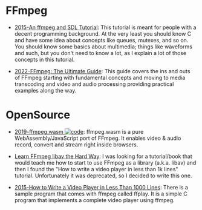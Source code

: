 # FFmpeg

- [2015-An ffmpeg and SDL Tutorial](http://dranger.com/ffmpeg/): This tutorial is meant for people with a decent programming background. At the very least you should know C and have some idea about concepts like queues, mutexes, and so on. You should know some basics about multimedia; things like waveforms and such, but you don't need to know a lot, as I explain a lot of those concepts in this tutorial.

- [2022-FFmpeg: The Ultimate Guide](https://img.ly/blog/ultimate-guide-to-ffmpeg/): This guide covers the ins and outs of FFmpeg starting with fundamental concepts and moving to media transcoding and video and audio processing providing practical examples along the way.

# OpenSource

- [2019-ffmpeg.wasm ![code](https://martrix-usa.oss-accelerate.aliyuncs.com/logo/code.svg)](https://ffmpegwasm.github.io/): ffmpeg.wasm is a pure WebAssembly/JavaScript port of FFmpeg. It enables video & audio record, convert and stream right inside browsers.

- [Learn FFmpeg libav the Hard Way](https://parg.co/UkX): I was looking for a tutorial/book that would teach me how to start to use FFmpeg as a library (a.k.a. libav) and then I found the "How to write a video player in less than 1k lines" tutorial. Unfortunately it was deprecated, so I decided to write this one.

- [2015-How to Write a Video Player in Less Than 1000 Lines](http://dranger.com/ffmpeg/ffmpeg.html): There is a sample program that comes with ffmpeg called ffplay. It is a simple C program that implements a complete video player using ffmpeg.
